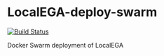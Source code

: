 # LocalEGA-deploy-swarm
[![Build Status](https://travis-ci.org/neicnordic/LocalEGA-deploy-swarm.svg?branch=master)](https://travis-ci.org/neicnordic/LocalEGA-deploy-swarm)

Docker Swarm deployment of LocalEGA
